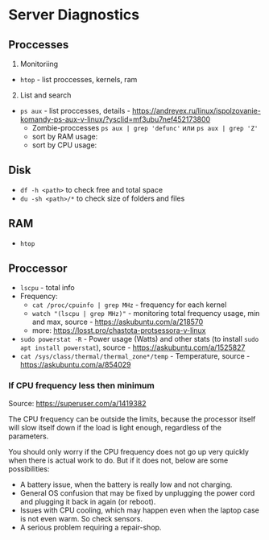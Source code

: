 # Server Diagnostics

## Proccesses

1. Monitoriing

 - `htop` - list proccesses, kernels, ram

2. List and search

 - `ps aux` - list proccesses, details - https://andreyex.ru/linux/ispolzovanie-komandy-ps-aux-v-linux/?ysclid=mf3ubu7nef452173800
   - Zombie-proccesses `ps aux | grep 'defunc'` или `ps aux | grep 'Z'`
   - sort by RAM usage: 
   - sort by CPU usage:  

## Disk

- `df -h <path>` to check free and total space
- `du -sh <path>/*` to check size of folders and files

## RAM

- `htop`

## Proccessor

- `lscpu` - total info
- Frequency:
  - `cat /proc/cpuinfo | grep MHz` - frequency for each kernel 
  - `watch "(lscpu | grep MHz)"` - monitoring total frequency usage, min and max, source - https://askubuntu.com/a/218570
  - more: https://losst.pro/chastota-protsessora-v-linux
- `sudo powerstat -R` - Power usage (Watts) and other stats (to install `sudo apt install powerstat`), source - https://askubuntu.com/a/1525827
- `cat /sys/class/thermal/thermal_zone*/temp` - Temperature, source - https://askubuntu.com/a/854029

### If CPU frequency less then minimum

Source: https://superuser.com/a/1419382

The CPU frequency can be outside the limits, because the processor itself will slow itself down if the load is light enough, regardless of the parameters.

You should only worry if the CPU frequency does not go up very quickly when there is actual work to do. But if it does not, below are some possibilities:
- A battery issue, when the battery is really low and not charging.
- General OS confusion that may be fixed by unplugging the power cord and plugging it back in again (or reboot).
- Issues with CPU cooling, which may happen even when the laptop case is not even warm. So check sensors.
- A serious problem requiring a repair-shop.

